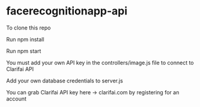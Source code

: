 # facerecognitionapp-api

To clone this repo

Run npm install

Run npm start

You must add your own API key in the controllers/image.js file to connect to Clarifai API

Add your own database credentials to server.js

You can grab Clarifai API key here -> clarifai.com by registering for an account
